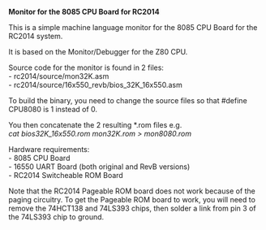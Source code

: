 <b>Monitor for the 8085 CPU Board for RC2014</b>
<p>
This is a simple machine language monitor for the 8085 CPU Board for the RC2014 system.
<p>
It is based on the Monitor/Debugger for the Z80 CPU.
<p>
Source code for the monitor is found in 2 files:
<br>- rc2014/source/mon32K.asm
<br>- rc2014/source/16x550_revb/bios_32K_16x550.asm
<p>
To build the binary, you need to change the source files so that #define CPU8080 is 1 instead of 0.
<p>
You then concatenate the 2 resulting *.rom files e.g.<br>
<i>   cat bios32K_16x550.rom mon32K.rom > mon8080.rom</i> 
<p>
Hardware requirements:
<br>- 8085 CPU Board
<br>- 16550 UART Board (both original and RevB versions)
<br>- RC2014 Switcheable ROM Board
<p>
Note that the RC2014 Pageable ROM board does not work because of the paging circuitry. To get the Pageable ROM board to work, you will need to remove the 74HCT138 and 74LS393 chips, then solder a link from pin 3 of the 74LS393 chip to ground.
